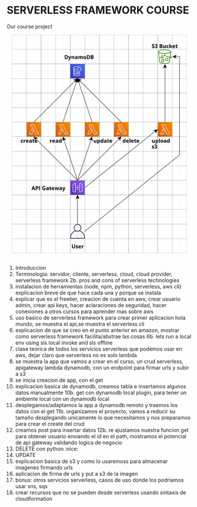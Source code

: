 # SERVERLESS FRAMEWORK COURSE

Our course project
![Our easy crud sls app](./clases/easy-crud-sls-app.png)

1. Introduccion
2. Terminologia: servidor, cliente, serverless, cloud, cloud provider, serverless framework
2b. pros and cons of serverless technologies
3. instalacion de herramientas (node, npm, python, serverless, aws cli) explicacion breve de que hace cada una y porque se instala
4. explicar que es el freetier, creacion de cuenta en aws, crear usuario admin, crear api keys, hacer aclaraciones de seguridad, hacer conexiones a otros cursos para aprender mas sobre aws
5. uso basico de serverless framework para crear primer aplicacion hola mundo, se muestra el api,se muestra el serverless cli
6. explicacion de que se creo en el punto anterior en amazon, mostrar como serverless framework facilita/abstrae las cosas
6b. lets run a local env using sls local invoke and sls offline
7. clase teorica de todos los servicios serverless que podemos usar en aws, dejar claro que serverless no es solo lambda
8. se muestra la app que vamos a crear en el curso, un crud serverless, apigateway lambda dynamodb, con un endpoint para firmar urls y subir a s3
9. se inicia creacion de app, con el get
10. explicacion basica de dynamodb, creamos tabla e insertamos algunos datos manualmente
10b. get con dynamodb local plugin, para tener un ambiente local con un dynamodb local
11. desplegamos/adaptamos la app a dynamodb remoto y traemos los datos con el get
11b. organizamos el proyecto, vamos a reducir su tamaño desplegando unicamente lo que necesitamos y nos preparamos para crear el create del crud
12. creamos post para insertar datos
12b. re ajustamos nuestra funcion get para obtener usuario enviando el id en el path, mostramos el potencial de api gateway validando logica de negocio
13. DELETE con python :nice:
14. UPDATE
15. explicacion basica de s3 y como lo usaremoss para almacenar imagenes firmando urls
16. aplicacion de firma de urls y put a s3 de la imagen
17. bonus: otros servicios serverless, casos de uso donde los podriamos usar sns, sqs
18. crear recursos que no se pueden desde serverless usando sintaxis de cloudformation
